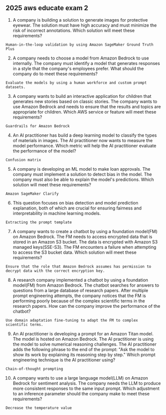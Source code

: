 ## 2025 aws educate exam 2

1. A company is building a solution to generate images for protective eyewear. The solution must have high accuracy and must minimize the risk of incorrect annotations. Which solution will meet these requirements?

```
Human-in-the-loop validation by using Amazon SageMaker Ground Truth Plus
```

2. A company needs to choose a model from Amazon Bedrock to use internally. The company must identify a model that generates responses in a style that the company's employees prefer. What should the company do to meet these requirements?

```
Evaluate the models by using a human workforce and custom prompt datasets.
```

3. A company wants to build an interactive application for children that generates new stories based on classic stories. The company wants to use Amazon Bedrock and needs to ensure that the results and topics are appropriate for children. Which AWS service or feature will meet these requirements?

```
Guardrails for Amazon Bedrock
```

4. An AI practitioner has build a deep learning model to classify the types of materials in images. The AI practitioner now wants to measure the model performance. Which metric will help the AI practitioner evaluate the performance of the model?

```
Confusion matrix
```

5. A company is developing an ML model to make loan approvals. The company must implement a solution to detect bias in the model. The company must also be able to explain the model's predictions. Which solution will meet these requirements?

```
Amazon SageMaker Clarify
```

6. This question focuses on bias detection and model prediction explanation, both of which are crucial for ensuring fairness and interpretability in machine learning models.

```
Extracting the prompt template
```

7. A company wants to create a chatbot by using a foundation model(FM) on Amazon Bedrock. The FM needs to access encrypted data that is stored in an Amazon S3 bucket. The data is encrypted with Amazon S3 managed keys(SSE-S3). The FM encounters a failure when attempting to access the S3 bucket data. Which solution will meet these requirements?

```
Ensure that the role that Amazon Bedrock assumes has permission to decrypt data with the correct encryption key.
```

8. A research company implemented a chatbot by using a foundation model(FM) from Amazon Bedrock. The chatbot searches for answers to questions from a large database of research papers. After multiple prompt engineering attempts, the company notices that the FM is performing poorly because of the complex scientific terms in the research papers. How can the company improve the performance of the chatbot?

```
Use domain adaptation fine-tuning to adapt the FM to complex scientific terms.
```

9. An AI practitioner is developing a prompt for an Amazon Titan model. The model is hosted on Amazon Bedrock. The AI practitioner is using the model to solve numerical reasoning challenges. The AI practitioner adds the following phrase to the end of the prompt: "Ask the model to show its work by explaining its reasoning step by step." Which prompt engineering technique is the AI practitioner using?

```
Chain-of-thought prompting
```

10. A company wants to use a large language model(LLM) on Amazon Bedrock for sentiment analysis. The company needs the LLM to produce more consistent responses to the same input prompt. Which adjustment to an inference parameter should the company make to meet these requirements?

```
Decrease the temperature value
```
